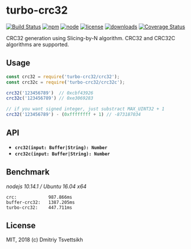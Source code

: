 # turbo-crc32

[![Build Status](https://travis-ci.com/reklatsmasters/turbo-crc32.svg?branch=master)](https://travis-ci.com/reklatsmasters/turbo-crc32)
[![npm](https://img.shields.io/npm/v/turbo-crc32.svg)](https://npmjs.org/package/turbo-crc32)
[![node](https://img.shields.io/node/v/turbo-crc32.svg)](https://npmjs.org/package/turbo-crc32)
[![license](https://img.shields.io/npm/l/turbo-crc32.svg)](https://npmjs.org/package/turbo-crc32)
[![downloads](https://img.shields.io/npm/dm/turbo-crc32.svg)](https://npmjs.org/package/turbo-crc32)
[![Coverage Status](https://coveralls.io/repos/github/reklatsmasters/turbo-crc32/badge.svg?branch=master)](https://coveralls.io/github/reklatsmasters/turbo-crc32?branch=master)

CRC32 generation using Slicing-by-N algorithm. CRC32 and CRC32C algorithms are supported.

## Usage

```js
const crc32 = require('turbo-crc32/crc32');
const crc32c = require('turbo-crc32/crc32c');

crc32('123456789')  // 0xcbf43926
crc32c('123456789') // 0xe3069283

// if you want signed integer, just substract MAX_UINT32 + 1
crc32('123456789') - (0xffffffff + 1) // -873187034
```

## API

* **`crc32(input: Buffer|String): Number`**
* **`crc32c(input: Buffer|String): Number`**

## Benchmark

*nodejs 10.14.1 / Ubuntu 16.04 x64*

```
crc:            987.866ms
buffer-crc32:   1387.205ms
turbo-crc32:    447.711ms
```

## License

MIT, 2018 (c) Dmitriy Tsvettsikh
